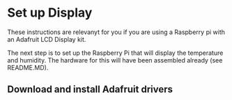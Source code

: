 # Set up Display

These instructions are relevanyt for you if you are using a Raspberry pi with an Adafruit LCD Display kit.

The next step is to set up the Raspberry Pi that will display the temperature and humidity. The hardware for this will have been assembled already (see README.MD).
## Download and install Adafruit drivers